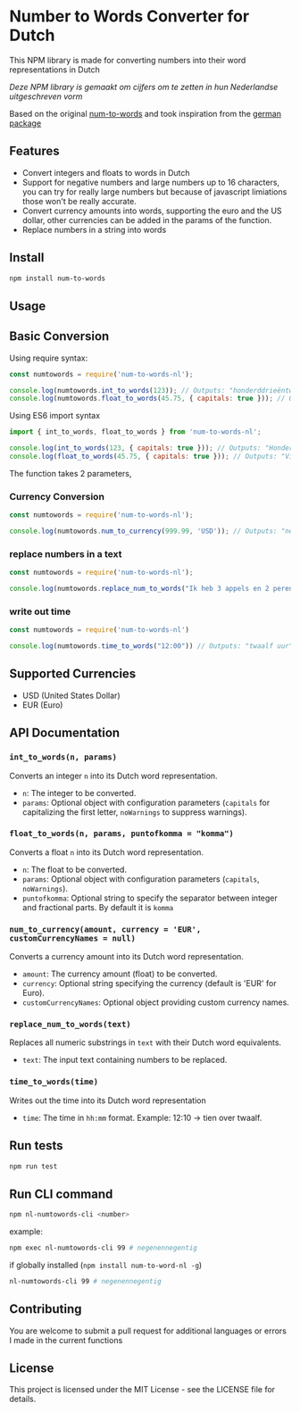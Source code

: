 # Number to Words Converter for Dutch

This NPM library is made for converting numbers into their word representations in Dutch

_Deze NPM library is gemaakt om cijfers om te zetten in hun Nederlandse uitgeschreven vorm_

Based on the original [num-to-words](https://github.com/salmanm/num-words) and took inspiration from the [german package](https://www.npmjs.com/package/num-words-de?activeTab=readme)

## Features

- Convert integers and floats to words in Dutch
- Support for negative numbers and large numbers up to 16 characters, you can try for really large numbers but because of javascript limiations those won't be really accurate.
- Convert currency amounts into words, supporting the euro and the US dollar, other currencies can be added in the params of the function.
- Replace numbers in a string into words

## Install

```bash
npm install num-to-words
```

## Usage
## Basic Conversion

Using require syntax:

```javascript
const numtowords = require('num-to-words-nl');

console.log(numtowords.int_to_words(123)); // Outputs: "honderddrieëntwintig"
console.log(numtowords.float_to_words(45.75, { capitals: true })); // Outputs: "Vijfenveertig komma Vijfenzeventig"

```

Using ES6 import syntax
```javascript
import { int_to_words, float_to_words } from 'num-to-words-nl';

console.log(int_to_words(123, { capitals: true })); // Outputs: "Honderddrieëntwintig"
console.log(float_to_words(45.75, { capitals: true })); // Outputs: "Vijfenveertig komma Vijfenzeventig"
```

The function takes 2 parameters, 

### Currency Conversion

```javascript
const numtowords = require('num-to-words-nl');

console.log(numtowords.num_to_currency(999.99, 'USD')); // Outputs: "negenhonderdnegenennegentig dollar en negenennegentig cent"
```

### replace numbers in a text
```js
const numtowords = require('num-to-words-nl');

console.log(numtowords.replace_num_to_words("Ik heb 3 appels en 2 peren")); // Outputs: "Ik heb drie appels en twee peren"
```

### write out time
```js
const numtowords = require('num-to-words-nl')

console.log(numtowords.time_to_words("12:00")) // Outputs: "twaalf uur"
```

## Supported Currencies

- USD (United States Dollar)
- EUR (Euro)


## API Documentation

### `int_to_words(n, params)`

Converts an integer `n` into its Dutch word representation.

- `n`: The integer to be converted.
- `params`: Optional object with configuration parameters (`capitals` for capitalizing the first letter, `noWarnings` to suppress warnings).

### `float_to_words(n, params, puntofkomma = "komma")`

Converts a float `n` into its Dutch word representation.

- `n`: The float to be converted.
- `params`: Optional object with configuration parameters (`capitals`, `noWarnings`).
- `puntofkomma`: Optional string to specify the separator between integer and fractional parts. By default it is `komma`

### `num_to_currency(amount, currency = 'EUR', customCurrencyNames = null)`

Converts a currency amount into its Dutch word representation.

- `amount`: The currency amount (float) to be converted.
- `currency`: Optional string specifying the currency (default is 'EUR' for Euro).
- `customCurrencyNames`: Optional object providing custom currency names.

### `replace_num_to_words(text)`

Replaces all numeric substrings in `text` with their Dutch word equivalents.

- `text`: The input text containing numbers to be replaced.

### `time_to_words(time)`

Writes out the time into its Dutch word representation

- `time`: The time in `hh:mm` format. Example: 12:10 -> tien over twaalf.


## Run tests
```bash
npm run test
```

## Run CLI command
```bash
npm nl-numtowords-cli <number>
```
example:
```bash
npm exec nl-numtowords-cli 99 # negenennegentig
```
if globally installed (`npm install num-to-word-nl -g`)
```bash
nl-numtowords-cli 99 # negenennegentig
```

## Contributing

You are welcome to submit a pull request for additional languages or errors I made in the current functions

## License

This project is licensed under the MIT License - see the LICENSE file for details.